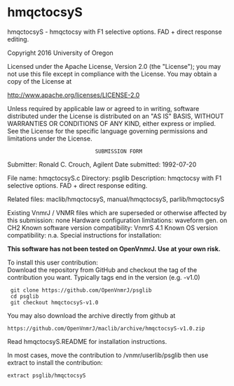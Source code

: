 # hmqctocsyS
 hmqctocsyS - hmqctocsy with F1 selective options. FAD + direct response
 editing.

 Copyright 2016 University of Oregon

 Licensed under the Apache License, Version 2.0 (the "License");
 you may not use this file except in compliance with the License.
 You may obtain a copy of the License at

   http://www.apache.org/licenses/LICENSE-2.0

 Unless required by applicable law or agreed to in writing, software
 distributed under the License is distributed on an "AS IS" BASIS,
 WITHOUT WARRANTIES OR CONDITIONS OF ANY KIND, either express or implied.
 See the License for the specific language governing permissions and
 limitations under the License.

                                SUBMISSION FORM

Submitter:      Ronald C. Crouch, Agilent
Date submitted: 1992-07-20

File name:      hmqctocsyS.c
Directory:      psglib
Description:    hmqctocsy with F1 selective options. FAD + direct response
                editing.

Related files:  maclib/hmqctocsyS, manual/hmqctocsyS, parlib/hmqctocsyS

Existing VnmrJ / VNMR files which are superseded or
otherwise affected by this submission:  none
Hardware configuration limitations:     waveform gen. on CH2
Known software version compatibility:   VnmrS 4.1
Known OS version compatibility:         n.a.
Special instructions for installation:

**This software has not been tested on OpenVnmrJ. Use at your own risk.**

To install this user contribution:  
Download the repository from GitHub and checkout the tag of the contribution you want.
Typically tags end in the version (e.g. -v1.0)

     git clone https://github.com/OpenVnmrJ/psglib  
     cd psglib  
     git checkout hmqctocsyS-v1.0


You may also download the archive directly from github at

    https://github.com/OpenVnmrJ/maclib/archive/hmqctocsyS-v1.0.zip

Read hmqctocsyS.README for installation instructions.

In most cases, move the contribution to /vnmr/userlib/psglib 
then use extract to install the contribution:  

    extract psglib/hmqctocsyS